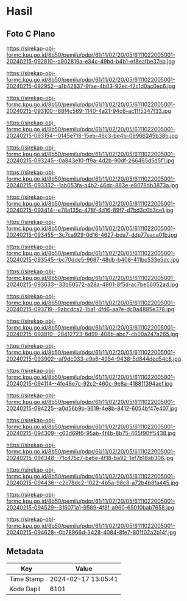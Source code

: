 # Hasil

## Foto C Plano

https://sirekap-obj-formc.kpu.go.id/8b50/pemilu/pdpr/61/11/02/20/05/6111022005001-20240215-092810--a902819a-e34c-49bd-b4b1-ef8eafbe37eb.jpg

https://sirekap-obj-formc.kpu.go.id/8b50/pemilu/pdpr/61/11/02/20/05/6111022005001-20240215-092952--a1b42837-9fae-4b03-92ec-f2c1d0ac0ec6.jpg

https://sirekap-obj-formc.kpu.go.id/8b50/pemilu/pdpr/61/11/02/20/05/6111022005001-20240215-093100--88f4c569-1140-4a21-94c6-ac11f5347f33.jpg

https://sirekap-obj-formc.kpu.go.id/8b50/pemilu/pdpr/61/11/02/20/05/6111022005001-20240215-093154--0145e718-15eb-46c3-be4b-09966245b38b.jpg

https://sirekap-obj-formc.kpu.go.id/8b50/pemilu/pdpr/61/11/02/20/05/6111022005001-20240215-093245--0a843e10-ff9a-4d2b-90df-266465d5d5f1.jpg

https://sirekap-obj-formc.kpu.go.id/8b50/pemilu/pdpr/61/11/02/20/05/6111022005001-20240215-093332--1ab053fa-a4b2-46dc-883e-e8078db3873a.jpg

https://sirekap-obj-formc.kpu.go.id/8b50/pemilu/pdpr/61/11/02/20/05/6111022005001-20240215-093414--e78e135c-478f-4d16-89f7-d7bd3c0b3ce1.jpg

https://sirekap-obj-formc.kpu.go.id/8b50/pemilu/pdpr/61/11/02/20/05/6111022005001-20240215-093455--3c7ca929-0d16-4627-bda7-dde77eaca01b.jpg

https://sirekap-obj-formc.kpu.go.id/8b50/pemilu/pdpr/61/11/02/20/05/6111022005001-20240215-093545--bc70dde5-9687-48db-b408-411bc533e5dc.jpg

https://sirekap-obj-formc.kpu.go.id/8b50/pemilu/pdpr/61/11/02/20/05/6111022005001-20240215-093633--33b60572-a28a-4801-8f5d-ac7be56052ad.jpg

https://sirekap-obj-formc.kpu.go.id/8b50/pemilu/pdpr/61/11/02/20/05/6111022005001-20240215-093719--9abcdca2-1ba1-4fd6-aa7e-dc0a4885e378.jpg

https://sirekap-obj-formc.kpu.go.id/8b50/pemilu/pdpr/61/11/02/20/05/6111022005001-20240215-093819--28412723-6d99-408b-abc7-cb00a247a265.jpg

https://sirekap-obj-formc.kpu.go.id/8b50/pemilu/pdpr/61/11/02/20/05/6111022005001-20240215-093902--af9dc033-e9a6-4954-9438-5d844ded54c8.jpg

https://sirekap-obj-formc.kpu.go.id/8b50/pemilu/pdpr/61/11/02/20/05/6111022005001-20240215-094114--4fe48e7c-92c2-460c-9e8a-41881f394aef.jpg

https://sirekap-obj-formc.kpu.go.id/8b50/pemilu/pdpr/61/11/02/20/05/6111022005001-20240215-094225--a0d56b9b-3619-4e8b-8412-6054bf47e407.jpg

https://sirekap-obj-formc.kpu.go.id/8b50/pemilu/pdpr/61/11/02/20/05/6111022005001-20240215-094309--c63d69f6-95ab-4f4b-8b75-465f90ff5438.jpg

https://sirekap-obj-formc.kpu.go.id/8b50/pemilu/pdpr/61/11/02/20/05/6111022005001-20240215-094348--71c475c7-ba6e-4f18-ba92-1ef7b16ab306.jpg

https://sirekap-obj-formc.kpu.go.id/8b50/pemilu/pdpr/61/11/02/20/05/6111022005001-20240215-094436--c2c78dc2-1022-4b5a-98c8-a72b4b8fa445.jpg

https://sirekap-obj-formc.kpu.go.id/8b50/pemilu/pdpr/61/11/02/20/05/6111022005001-20240215-094529--316071a1-9589-4f8f-a960-65010bab7658.jpg

https://sirekap-obj-formc.kpu.go.id/8b50/pemilu/pdpr/61/11/02/20/05/6111022005001-20240215-094628--0b78966d-3428-4084-8fe7-801f02a2b14f.jpg


## Metadata

| Key        | Value               |
| ---------- | ------------------- |
| Time Stamp | 2024-02-17 13:05:41 |
| Kode Dapil | 6101                |



